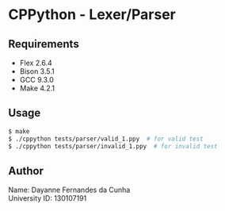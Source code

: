 # CPPython - Lexer/Parser

## Requirements

- Flex 2.6.4
- Bison 3.5.1
- GCC 9.3.0
- Make 4.2.1

## Usage

```bash
$ make
$ ./cppython tests/parser/valid_1.ppy  # for valid test
$ ./cppython tests/parser/invalid_1.ppy  # for invalid test
```

## Author

Name: Dayanne Fernandes da Cunha  
University ID: 130107191